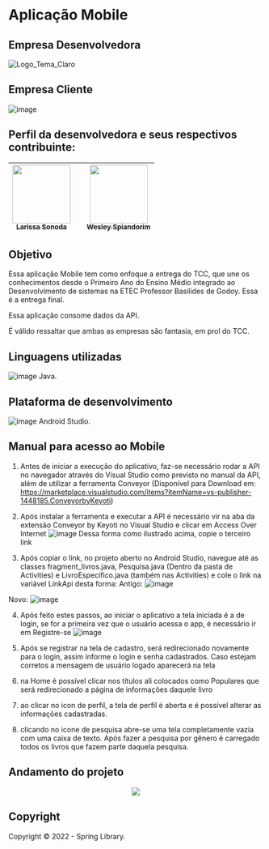 # Aplicação Mobile

## Empresa Desenvolvedora 

![Logo_Tema_Claro](https://user-images.githubusercontent.com/80417466/204097070-12365f5d-71a3-43c0-b86c-458c84d15c1b.png)

## Empresa Cliente 

![image](https://user-images.githubusercontent.com/80417466/205521539-e6f8519b-a243-455c-a31e-f6512c1eadd4.png)

## Perfil da desenvolvedora e seus respectivos contribuinte:

| [<img src="https://avatars.githubusercontent.com/u/82535458?v=4" width=115><br><sub>Larissa Sonoda</sub>](https://github.com/LarissaSonoda) | | [<img src="https://avatars.githubusercontent.com/u/85853884?v=4" width=115><br><sub>Wesley Spiandorim</sub>](https://github.com/Wesley123HD) |
| :---: | :---: | :---: 

## Objetivo

Essa aplicação Mobile tem como enfoque a entrega do TCC, que une os conhecimentos desde o Primeiro Ano do Ensino Médio integrado ao Desenvolvimento de sistemas na ETEC Professor Basilides de Godoy. Essa é a entrega final.

Essa aplicação consome dados da API.

É válido ressaltar que ambas as empresas são fantasia, em prol do TCC.

## Linguagens utilizadas
![image](https://user-images.githubusercontent.com/82535458/205627649-49982a35-688b-4a9b-bab5-5f24b500a3aa.png)
Java.

## Plataforma de desenvolvimento
![image](https://user-images.githubusercontent.com/82535458/205627728-730d27d1-247d-4c8f-b2dc-eb5f400c68a1.png)
Android Studio.

## Manual para acesso ao Mobile
1. Antes de iniciar a execução do aplicativo, faz-se necessário rodar a API no navegador através do Visual Studio como previsto no manual da API, além de utilizar a ferramenta Conveyor (Disponível para Download em: https://marketplace.visualstudio.com/items?itemName=vs-publisher-1448185.ConveyorbyKeyoti)

2. Após instalar a ferramenta e executar a API é necessário vir na aba da extensão Conveyor by Keyoti no Visual Studio e clicar em Access Over Internet
![image](https://user-images.githubusercontent.com/82535458/205628622-918857d3-6619-462c-8c1f-320e525a961b.png)
  Dessa forma como ilustrado acima, copie o terceiro link 
  
3. Após copiar o link, no projeto aberto no Android Studio, navegue até as classes fragment_livros.java, Pesquisa.java (Dentro da pasta de Activities) e LivroEspecífico.java (também nas Activities) e cole o link na variável LinkApi desta forma:
Antigo:
![image](https://user-images.githubusercontent.com/82535458/205629822-ce6f151e-1e71-46cf-8aa8-9cb3d7573acf.png)

Novo:
![image](https://user-images.githubusercontent.com/82535458/205629949-bd4b37e9-4c4c-4204-b3f0-82e775a37b3f.png)

4. Após feito estes passos, ao iniciar o aplicativo a tela iniciada é a de login, se for a primeira vez que o usuário acessa o app, é necessário ir em Registre-se
![image](https://user-images.githubusercontent.com/82535458/205630266-a50b67c9-2a5b-4a32-a544-b8bb39bf538f.png)

5. Após se registrar na tela de cadastro, será redirecionado novamente para o login, assim informe o login e senha cadastrados. Caso estejam corretos a mensagem de usuário logado aparecerá na tela

6. na Home é possível clicar nos títulos ali colocados como Populares que será redirecionado a página de informações daquele livro

7. ao clicar no icon de perfil, a tela de perfil é aberta e é possível alterar as informações cadastradas.

8. clicando no icone de pesquisa abre-se uma tela completamente vazia com uma caixa de texto. Após fazer a pesquisa por gênero é carregado todos os livros que fazem parte daquela pesquisa.

## Andamento do projeto

<p align = "center">
<img src="http://img.shields.io/static/v1?label=STATUS&message=CONCLUIDO&color=GREEN&style=for-the-badge"/>
</p>

## Copyright

Copyright :copyright: 2022 - Spring Library.
